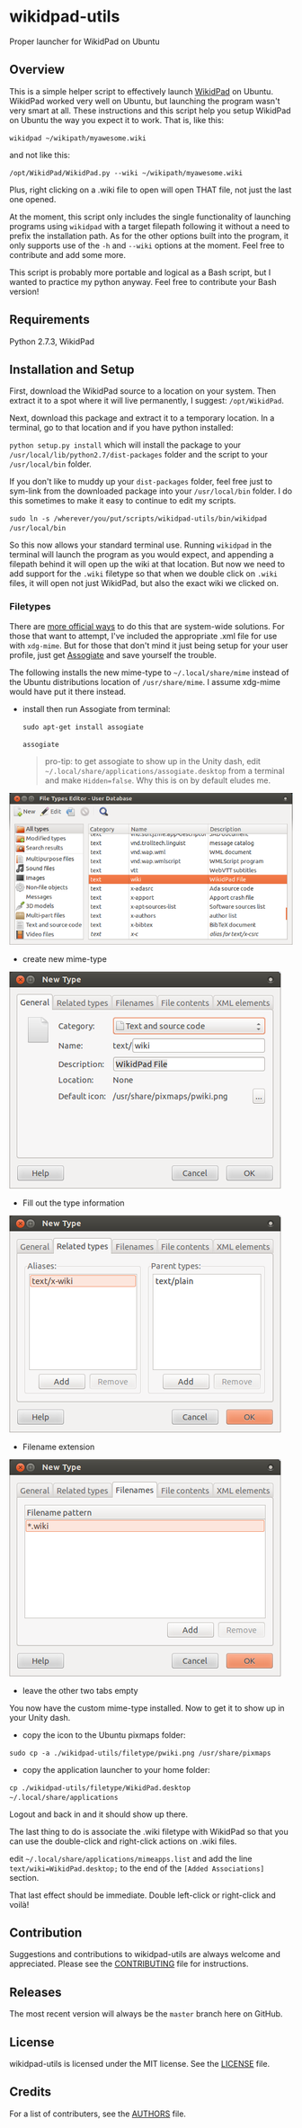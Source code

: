 # wikidpad-utils
Proper launcher for WikidPad on Ubuntu

## Overview
This is a simple helper script to effectively launch
[WikidPad](http://wikidpad.sourceforge.net) on Ubuntu. WikidPad worked very well
on Ubuntu, but launching the program wasn't very smart at all. These instructions
and this script help you setup WikidPad on Ubuntu the way you expect it to work.
That is, like this:

`wikidpad ~/wikipath/myawesome.wiki`

and not like this:

`/opt/WikidPad/WikidPad.py --wiki ~/wikipath/myawesome.wiki`

Plus, right clicking on a .wiki file to open will open THAT file, not just the
last one opened.

At the moment, this script only includes the single functionality of launching
programs using `wikidpad` with a target filepath following it without a need to
prefix the installation path. As for the other options built into the program,
it only supports use of the `-h` and `--wiki` options at the moment. Feel free
to contribute and add some more.

This script is probably more portable and logical as a Bash script, but I wanted
to practice my python anyway. Feel free to contribute your Bash version!

## Requirements
Python 2.7.3, WikidPad

## Installation and Setup
First, download the WikidPad source to a location on your system. Then extract
it to a spot where it will live permanently, I suggest: `/opt/WikidPad`.

Next, download this package and extract it to a temporary location. In a
terminal, go to that location and if you have python installed:

`python setup.py install` which will install the package to your
`/usr/local/lib/python2.7/dist-packages` folder and the script to your
`/usr/local/bin` folder.

If you don't like to muddy up your `dist-packages`
folder, feel free just to sym-link from the downloaded package into your
`/usr/local/bin` folder. I do this sometimes to make it easy to continue to edit
my scripts.

`sudo ln -s /wherever/you/put/scripts/wikidpad-utils/bin/wikidpad /usr/local/bin`

So this now allows your standard terminal use. Running `wikidpad` in the
terminal will launch the program as you would expect, and appending a filepath
behind it will open up the wiki at that location. But now we need to add
support for the `.wiki` filetype so that when we double click on `.wiki` files, it
will open not just WikidPad, but also the exact wiki we clicked on.

### Filetypes
There are [more official
ways](http://stackoverflow.com/questions/2060284/how-to-use-the-xdg-mime-command)
to do this that are system-wide solutions. For those that want to attempt, I've
included the appropriate .xml file for use with `xdg-mime`. But for those that
don't mind it just being setup for your user profile, just get
[Assogiate](https://launchpad.net/ubuntu/+source/assogiate) and save yourself
the trouble.

The following installs the new mime-type to `~/.local/share/mime` instead of the
Ubuntu distributions location of `/usr/share/mime`. I assume xdg-mime would have
put it there instead.

* install then run Assogiate from terminal:

    `sudo apt-get install assogiate`

    `assogiate`

    > pro-tip: to get assogiate to show up in the Unity dash, edit
    > `~/.local/share/applications/assogiate.desktop` from a terminal and make
    > `Hidden=false`. Why this is on by default eludes me.

![Image](static/Assogiate-01.png)

* create new mime-type

![Image](static/Assogiate-02.png)

* Fill out the type information

![Image](static/Assogiate-03.png)

* Filename extension

![Image](static/Assogiate-04.png)

* leave the other two tabs empty

You now have the custom mime-type installed. Now to get it to show up in your
Unity dash.

* copy the icon to the Ubuntu pixmaps folder:

`sudo cp -a ./wikidpad-utils/filetype/pwiki.png /usr/share/pixmaps`

* copy the application launcher to your home folder:

`cp ./wikidpad-utils/filetype/WikidPad.desktop ~/.local/share/applications`

Logout and back in and it should show up there.

The last thing to do is associate the .wiki filetype with WikidPad so that you
can use the double-click and right-click actions on .wiki files.

edit `~/.local/share/applications/mimeapps.list` and add the line
`text/wiki=WikidPad.desktop;` to the end of the `[Added Associations]` section.

That last effect should be immediate. Double left-click or right-click and
voilà!

## Contribution
Suggestions and contributions to wikidpad-utils are always welcome and
appreciated.  Please see the [CONTRIBUTING](CONTRIBUTING.MD) file for
instructions.

## Releases
The most recent version will always be the `master` branch here on GitHub.

## License
wikidpad-utils is licensed under the MIT license. See the
[LICENSE](LICENSE-MIT.md) file.

## Credits
For a list of contributers, see the [AUTHORS](AUTHORS.md) file.
